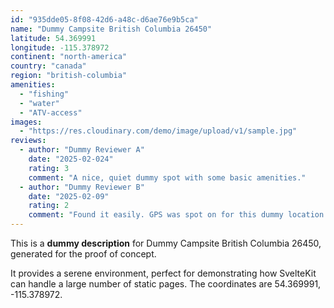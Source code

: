 ```yaml
---
id: "935dde05-8f08-42d6-a48c-d6ae76e9b5ca"
name: "Dummy Campsite British Columbia 26450"
latitude: 54.369991
longitude: -115.378972
continent: "north-america"
country: "canada"
region: "british-columbia"
amenities:
  - "fishing"
  - "water"
  - "ATV-access"
images:
  - "https://res.cloudinary.com/demo/image/upload/v1/sample.jpg"
reviews:
  - author: "Dummy Reviewer A"
    date: "2025-02-024"
    rating: 3
    comment: "A nice, quiet dummy spot with some basic amenities."
  - author: "Dummy Reviewer B"
    date: "2025-02-09"
    rating: 2
    comment: "Found it easily. GPS was spot on for this dummy location."
---
```


This is a **dummy description** for Dummy Campsite British Columbia 26450, generated for the proof of concept.

It provides a serene environment, perfect for demonstrating how SvelteKit can handle a large number of static pages. The coordinates are 54.369991, -115.378972.
